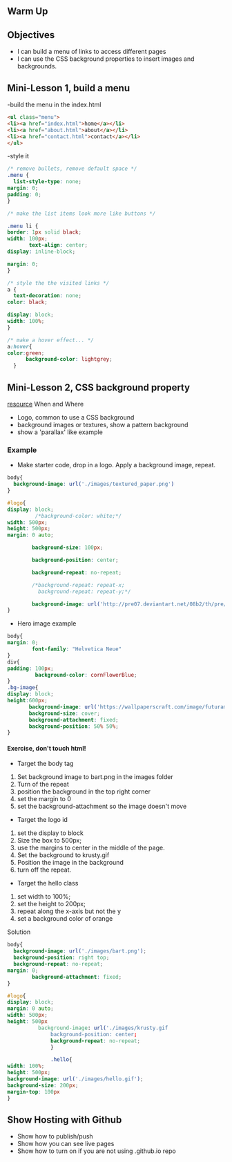 ## Warm Up

## Objectives
- I can build a menu of links to access different pages
- I can use the CSS background properties to insert images and backgrounds.

## Mini-Lesson 1, build a menu
-build the menu in the index.html
```html
<ul class="menu">
<li><a href="index.html">home</a></li>
<li><a href="about.html">about</a></li>
<li><a href="contact.html">contact</a></li>
</ul>
```
-style it
```css
/* remove bullets, remove default space */
.menu {
  list-style-type: none;
margin: 0;
padding: 0;
}

/* make the list items look more like buttons */

.menu li {
border: 1px solid black;
width: 100px;
       text-align: center;
display: inline-block;

margin: 0;
}

/* style the the visited links */
a {
  text-decoration: none;
color: black;

display: block;
width: 100%;
}

/* make a hover effect... */
a:hover{
color:green;
      background-color: lightgrey;
  }
```

## Mini-Lesson 2, CSS background property
[resource](https://css-tricks.com/almanac/properties/b/background-image/)
When and Where
- Logo, common to use a CSS background
- background images or textures, show a pattern background
- show a 'parallax' like example

### Example
- Make starter code, drop in a logo. Apply a background image, repeat.

```css
body{
  background-image: url('./images/textured_paper.png')
}

#logo{
display: block;
         /*background-color: white;*/
width: 500px;
height: 500px;
margin: 0 auto;

        background-size: 100px;

        background-position: center;

        background-repeat: no-repeat;

        /*background-repeat: repeat-x;
          background-repeat: repeat-y;*/

        background-image: url('http://pre07.deviantart.net/08b2/th/pre/f/2012/050/0/b/planet_express_logo_by_chupacabrathing-d4qbo3v.png');
}
```

- Hero image example
```css
body{
margin: 0;
        font-family: "Helvetica Neue"
}
div{
padding: 100px;
         background-color: cornFlowerBlue;
}
.bg-image{
display: block;
height:600px;
       background-image: url('https://wallpaperscraft.com/image/futurama_doctor_zoidberg_69273_1920x1080.jpg');
       background-size: cover;
       background-attachment: fixed;
       background-position: 50% 50%;
}
```
#### Exercise, don't touch html!
- Target the body tag
1. Set background image to bart.png in the images folder
2. Turn of the repeat
3. position the background in the top right corner
4. set the margin to 0
5. set the background-attachment so the image doesn't move
- Target the logo id
1. set the display to block
2. Size the box to 500px;
3. use the margins to center in the middle of the page.
4. Set the background to krusty.gif
5. Position the image in the background
6. turn off the repeat.
- Target the hello class
1. set width to 100%;
2. set the height to 200px;
3. repeat along the x-axis but not the y
4. set a background color of orange

Solution
```css
body{
  background-image: url('./images/bart.png');
  background-position: right top;
  background-repeat: no-repeat;
margin: 0;
        background-attachment: fixed;
}

#logo{
display: block;
margin: 0 auto;
width: 500px;
height: 500px
          background-image: url('./images/krusty.gif
              background-position: center;
              background-repeat: no-repeat;
              }

              .hello{
width: 100%;
height: 500px;
background-image: url('./images/hello.gif');
background-size: 200px;
margin-top: 100px
}
```

## Show Hosting with Github
- Show how to publish/push
- Show how you can see live pages
- Show how to turn on if you are not using .github.io repo

 

